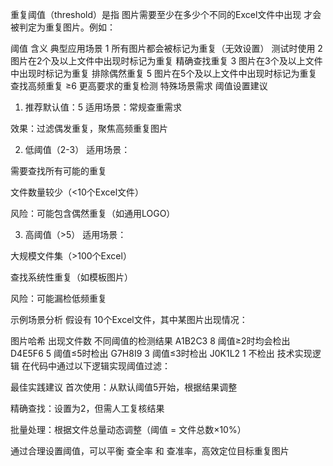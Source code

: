 重复阈值（threshold）是指 图片需要至少在多少个不同的Excel文件中出现 才会被判定为重复图片。例如：

阈值	含义	典型应用场景
1	所有图片都会被标记为重复（无效设置）	测试时使用
2	图片在2个及以上文件中出现时标记为重复	精确查找重复
3	图片在3个及以上文件中出现时标记为重复	排除偶然重复
5	图片在5个及以上文件中出现时标记为重复	查找高频重复
≥6	更高要求的重复检测	特殊场景需求
阈值设置建议
1. 推荐默认值：5
适用场景：常规查重需求

效果：过滤偶发重复，聚焦高频重复图片

2. 低阈值（2-3）
适用场景：

需要查找所有可能的重复

文件数量较少（<10个Excel文件）

风险：可能包含偶然重复（如通用LOGO）

3. 高阈值（>5）
适用场景：

大规模文件集（>100个Excel）

查找系统性重复（如模板图片）

风险：可能漏检低频重复

示例场景分析
假设有 10个Excel文件，其中某图片出现情况：

图片哈希	出现文件数	不同阈值的检测结果
A1B2C3	8	阈值≥2时均会检出
D4E5F6	5	阈值≤5时检出
G7H8I9	3	阈值≤3时检出
J0K1L2	1	不检出
技术实现逻辑
在代码中通过以下逻辑实现阈值过滤：


最佳实践建议
首次使用：从默认阈值5开始，根据结果调整

精确查找：设置为2，但需人工复核结果

批量处理：根据文件总量动态调整（阈值 = 文件总数×10%）

通过合理设置阈值，可以平衡 查全率 和 查准率，高效定位目标重复图片
